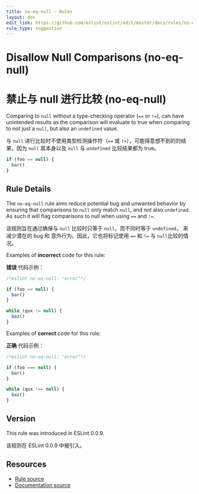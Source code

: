 ```yaml
---
title: no-eq-null - Rules
layout: doc
edit_link: https://github.com/eslint/eslint/edit/master/docs/rules/no-eq-null.md
rule_type: suggestion
---
```


<!-- Note: No pull requests accepted for this file. See README.md in the root directory for details. -->

# Disallow Null Comparisons (no-eq-null)

# 禁止与 null 进行比较 (no-eq-null)

Comparing to `null` without a type-checking operator (`==` or `!=`), can have unintended results as the comparison will evaluate to true when comparing to not just a `null`, but also an `undefined` value.

与 `null` 进行比较时不使用类型检测操作符（`==` 或 `!=`），可能得意想不到的的结果，因为 `null` 其本身以及 `null` 与 `undefined` 比较结果都为 true。

```js
if (foo == null) {
  bar()
}
```

## Rule Details

The `no-eq-null` rule aims reduce potential bug and unwanted behavior by ensuring that comparisons to `null` only match `null`, and not also `undefined`. As such it will flag comparisons to null when using `==` and `!=`.

该规则旨在通过确保与 `null` 比较时只等于 `null`，而不同时等于 `undefined`， 来减少潜在的 bug 和 意外行为。因此，它也将标记使用 `==` 和 `!=` 与 `null`比较的情况。

Examples of **incorrect** code for this rule:

**错误** 代码示例：

```js
/*eslint no-eq-null: "error"*/

if (foo == null) {
  bar()
}

while (qux != null) {
  baz()
}
```

Examples of **correct** code for this rule:

**正确** 代码示例：

```js
/*eslint no-eq-null: "error"*/

if (foo === null) {
  bar()
}

while (qux !== null) {
  baz()
}
```

## Version

This rule was introduced in ESLint 0.0.9.

该规则在 ESLint 0.0.9 中被引入。

## Resources

- [Rule source](https://github.com/eslint/eslint/tree/master/lib/rules/no-eq-null.js)
- [Documentation source](https://github.com/eslint/eslint/tree/master/docs/rules/no-eq-null.md)
